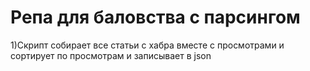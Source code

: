 # Репа для баловства с парсингом
1)Скрипт собирает все статьи с хабра вместе с просмотрами и сортирует по просмотрам и записывает в json
